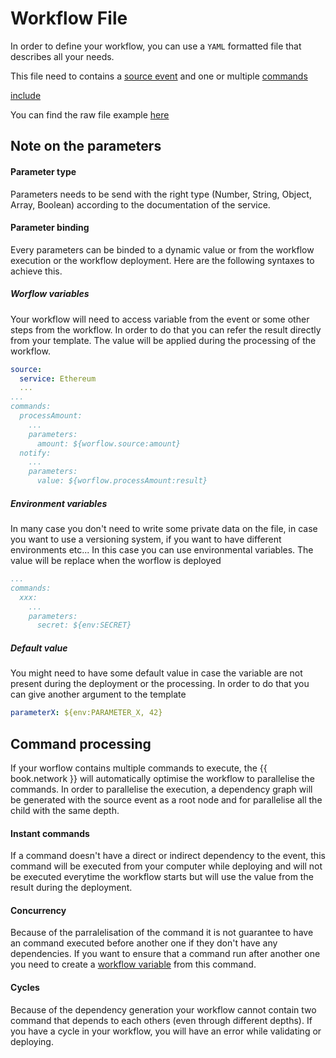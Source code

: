 # Workflow File

In order to define your workflow, you can use a `YAML` formatted file that describes all your needs.

This file need to contains a [source event](../source.md) and one or multiple [commands](../command.md)

[include](./example.yml)

You can find the raw file example <a href="./example.yml" target="_blank">here</a>

## Note on the parameters

#### Parameter type

Parameters needs to be send with the right type (Number, String, Object, Array, Boolean) according to the documentation of the service.

#### Parameter binding

Every parameters can be binded to a dynamic value or from the workflow execution or the workflow deployment. Here are the following syntaxes to achieve this.

##### Worflow variables

Your workflow will need to access variable from the event or some other steps from the workflow. In order to do that you can refer the result directly from your template. The value will be applied during the processing of the workflow.

```yaml
source:
  service: Ethereum
  ...
...
commands:
  processAmount:
    ...
    parameters:
      amount: ${worflow.source:amount}
  notify:
    ...
    parameters:
      value: ${worflow.processAmount:result}
```

##### Environment variables

In many case you don't need to write some private data on the file, in case you want to use a versioning system, if you want to have different environments etc... In this case you can use environmental variables. The value will be replace when the worflow is deployed

```yaml
...
commands:
  xxx:
    ...
    parameters:
      secret: ${env:SECRET}
```

##### Default value

You might need to have some default value in case the variable are not present during the deployment or the processing. In order to do that you can give another argument to the template

```yaml
parameterX: ${env:PARAMETER_X, 42}
```

## Command processing

If your worflow contains multiple commands to execute, the {{ book.network }} will automatically optimise the workflow to parallelise the commands. In order to parallelise the execution, a dependency graph will be generated with the source event as a root node and for parallelise all the child with the same depth.

#### Instant commands

If a command doesn't have a direct or indirect dependency to the event, this command will be executed from your computer while deploying and will not be executed everytime the workflow starts but will use the value from the result during the deployment.

#### Concurrency

Because of the parralelisation of the command it is not guarantee to have an command executed before another one if they don't have any dependencies. If you want to ensure that a command run after another one you need to create a [workflow variable](#worflow-variables) from this command.

#### Cycles

Because of the dependency generation your workflow cannot contain two command that depends to each others (even through different depths). If you have a cycle in your workflow, you will have an error while validating or deploying.
